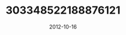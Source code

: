 ---
title: "303348522188876121"
image: "2012-10-16 21.06.23 303348522188876121_46248401"
date: "2012-10-16"
type: "photo"
---